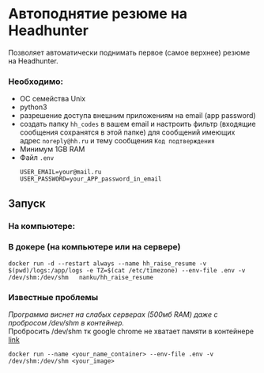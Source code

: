 # Автоподнятие резюме на Headhunter
Позволяет автоматически поднимать первое (самое верхнее) резюме на Headhunter.

### Необходимо:
- ОС семейства Unix
- python3
- разрешение доступа внешним приложениям на email (app password)
- создать папку `hh_codes` в вашем email и настроить фильтр (входящие сообщения сохранятся в этой папке) для сообщений имеющих адрес `noreply@hh.ru` и тему сообщения `Код подтверждения`
- Минимум 1GB RAM
- Файл `.env` 
    ```text
    USER_EMAIL=your@mail.ru
    USER_PASSWORD=your_APP_password_in_email
    ```

## Запуск
### На компьютере:

### В докере (на компьютере или на сервере)
```commandline
docker run -d --restart always --name hh_raise_resume -v $(pwd)/logs:/app/logs -e TZ=$(cat /etc/timezone) --env-file .env -v /dev/shm:/dev/shm   nanku/hh_raise_resume
```

### Известные проблемы
_Программа виснет на слабых серверах (500мб RAM) даже с пробросом /dev/shm в контейнер._<br>
Пробросить /dev/shm тк google chrome не хватает памяти в контейнере
[link](https://stackoverflow.com/questions/53902507/unknown-error-session-deleted-because-of-page-crash-from-unknown-error-cannot)
```commandline
docker run --name <your_name_container> --env-file .env -v /dev/shm:/dev/shm <your_image>

```
